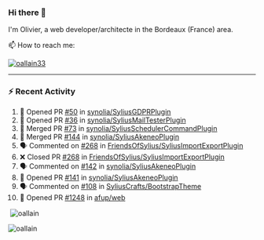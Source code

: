 ### Hi there 👋

I'm Olivier, a web developer/architecte in the Bordeaux (France) area.

📫 How to reach me:

<p> <a href="https://twitter.com/oallain33" target="blank"><img src="https://img.shields.io/twitter/follow/oallain33?logo=twitter&style=for-the-badge" alt="oallain33" /></a> </p>

---

### :zap: Recent Activity

<!--START_SECTION:activity-->
1. 💪 Opened PR [#50](https://github.com/synolia/SyliusGDPRPlugin/pull/50) in [synolia/SyliusGDPRPlugin](https://github.com/synolia/SyliusGDPRPlugin)
2. 💪 Opened PR [#36](https://github.com/synolia/SyliusMailTesterPlugin/pull/36) in [synolia/SyliusMailTesterPlugin](https://github.com/synolia/SyliusMailTesterPlugin)
3. 🎉 Merged PR [#73](https://github.com/synolia/SyliusSchedulerCommandPlugin/pull/73) in [synolia/SyliusSchedulerCommandPlugin](https://github.com/synolia/SyliusSchedulerCommandPlugin)
4. 🎉 Merged PR [#144](https://github.com/synolia/SyliusAkeneoPlugin/pull/144) in [synolia/SyliusAkeneoPlugin](https://github.com/synolia/SyliusAkeneoPlugin)
5. 🗣 Commented on [#268](https://github.com/FriendsOfSylius/SyliusImportExportPlugin/issues/268) in [FriendsOfSylius/SyliusImportExportPlugin](https://github.com/FriendsOfSylius/SyliusImportExportPlugin)
6. ❌ Closed PR [#268](https://github.com/FriendsOfSylius/SyliusImportExportPlugin/pull/268) in [FriendsOfSylius/SyliusImportExportPlugin](https://github.com/FriendsOfSylius/SyliusImportExportPlugin)
7. 🗣 Commented on [#142](https://github.com/synolia/SyliusAkeneoPlugin/issues/142) in [synolia/SyliusAkeneoPlugin](https://github.com/synolia/SyliusAkeneoPlugin)
8. 💪 Opened PR [#141](https://github.com/synolia/SyliusAkeneoPlugin/pull/141) in [synolia/SyliusAkeneoPlugin](https://github.com/synolia/SyliusAkeneoPlugin)
9. 🗣 Commented on [#108](https://github.com/SyliusCrafts/BootstrapTheme/issues/108) in [SyliusCrafts/BootstrapTheme](https://github.com/SyliusCrafts/BootstrapTheme)
10. 💪 Opened PR [#1248](https://github.com/afup/web/pull/1248) in [afup/web](https://github.com/afup/web)
<!--END_SECTION:activity-->

<p>&nbsp;<img align="center" src="https://github-readme-stats.vercel.app/api?username=oallain&show_icons=true&locale=en" alt="oallain" /></p>

<p><img align="center" src="https://github-readme-streak-stats.herokuapp.com/?user=oallain&" alt="oallain" /></p>

